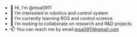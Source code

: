 - 👋 Hi, I’m @msa0911
- 👀 I’m interested in robotics and control system
- 🌱 I’m currently learning ROS and control science
- 💞️ I’m looking to collaborate on research and R&D projects
- 📫 You can reach me by email:msa0911@gmail.com

<!---
msa0911/msa0911 is a ✨ special ✨ repository because its `README.md` (this file) appears on your GitHub profile.
You can click the Preview link to take a look at your changes.
--->

